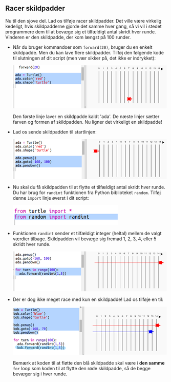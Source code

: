 ## Racer skildpadder

Nu til den sjove del. Lad os tilføje racer skildpadder. Det ville være virkelig kedeligt, hvis skildpadderne gjorde det samme hver gang, så vi vil i stedet programmere dem til at bevæge sig et tilfældigt antal skridt hver runde. Vinderen er den skildpadde, der kom længst på 100 runder.



+ Når du bruger kommandoer som `forward(20)`, bruger du en enkelt skildpadde. Men du kan lave flere skildpadder. Tilføj den følgende kode til slutningen af dit script (men vær sikker på, det ikke er indrykket):

  ![screenshot](images/race-red.png)

  Den første linje laver en skildpadde kaldt 'ada'. De næste linjer sætter farven og formen af skildpadden. Nu ligner det virkeligt en skildpadde!
  
+ Lad os sende skildpadden til startlinjen:

  ![screenshot](images/race-start.png)
   
+ Nu skal du få skildpadden til at flytte et tilfældigt antal skridt hver runde. Du har brug for `randint` funktionen fra Python biblioteket `random`. Tilføj denne `import` linje øverst i dit script:

  ![screenshot](images/race-randint.png)

+ Funktionen `randint` sender et tilfældigt integer (heltal) mellem de valgt værdier tilbage. Skildpadden vil bevæge sig fremad 1, 2, 3, 4, eller 5 skridt hver runde. 

  ![screenshot](images/race-random.png)
  
+ Der er dog ikke meget race med kun en skildpadde! Lad os tilføje en til:

  ![screenshot](images/race-blue.png)
  
  Bemærk at koden til at fløtte den blå skildpadde skal være i __den samme__ `for` loop som koden til at flytte den røde skildpadde, så de begge bevæger sig i hver runde. 
  



